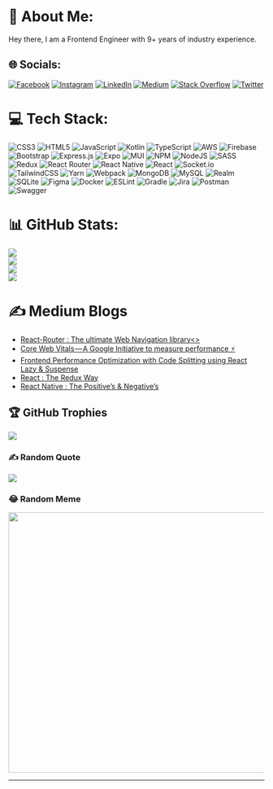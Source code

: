 # 💫 About Me:
Hey there, I am a Frontend Engineer with 9+ years of industry experience.


## 🌐 Socials:
[![Facebook](https://img.shields.io/badge/Facebook-%231877F2.svg?logo=Facebook&logoColor=white)](https://facebook.com/https://www.facebook.com/yuvraj.pandey.9) [![Instagram](https://img.shields.io/badge/Instagram-%23E4405F.svg?logo=Instagram&logoColor=white)](https://instagram.com/https://www.instagram.com/yuvi_thefunnyguy/) [![LinkedIn](https://img.shields.io/badge/LinkedIn-%230077B5.svg?logo=linkedin&logoColor=white)](https://linkedin.com/in/https://www.linkedin.com/in/yuvrajpy/) [![Medium](https://img.shields.io/badge/Medium-12100E?logo=medium&logoColor=white)](https://medium.com/@https://yuvrajpy.medium.com/) [![Stack Overflow](https://img.shields.io/badge/-Stackoverflow-FE7A16?logo=stack-overflow&logoColor=white)](https://stackoverflow.com/users/https://stackoverflow.com/users/6024848/yuvraj-pandey) [![Twitter](https://img.shields.io/badge/Twitter-%231DA1F2.svg?logo=Twitter&logoColor=white)](https://twitter.com/https://twitter.com/yuvrajpy) 

# 💻 Tech Stack:
![CSS3](https://img.shields.io/badge/css3-%231572B6.svg?style=flat&logo=css3&logoColor=white) ![HTML5](https://img.shields.io/badge/html5-%23E34F26.svg?style=flat&logo=html5&logoColor=white) ![JavaScript](https://img.shields.io/badge/javascript-%23323330.svg?style=flat&logo=javascript&logoColor=%23F7DF1E) ![Kotlin](https://img.shields.io/badge/kotlin-%230095D5.svg?style=flat&logo=kotlin&logoColor=white) ![TypeScript](https://img.shields.io/badge/typescript-%23007ACC.svg?style=flat&logo=typescript&logoColor=white) ![AWS](https://img.shields.io/badge/AWS-%23FF9900.svg?style=flat&logo=amazon-aws&logoColor=white) ![Firebase](https://img.shields.io/badge/firebase-%23039BE5.svg?style=flat&logo=firebase) ![Bootstrap](https://img.shields.io/badge/bootstrap-%23563D7C.svg?style=flat&logo=bootstrap&logoColor=white) ![Express.js](https://img.shields.io/badge/express.js-%23404d59.svg?style=flat&logo=express&logoColor=%2361DAFB) ![Expo](https://img.shields.io/badge/expo-1C1E24?style=flat&logo=expo&logoColor=#D04A37) ![MUI](https://img.shields.io/badge/MUI-%230081CB.svg?style=flat&logo=material-ui&logoColor=white) ![NPM](https://img.shields.io/badge/NPM-%23000000.svg?style=flat&logo=npm&logoColor=white) ![NodeJS](https://img.shields.io/badge/node.js-6DA55F?style=flat&logo=node.js&logoColor=white) ![SASS](https://img.shields.io/badge/SASS-hotpink.svg?style=flat&logo=SASS&logoColor=white) ![Redux](https://img.shields.io/badge/redux-%23593d88.svg?style=flat&logo=redux&logoColor=white) ![React Router](https://img.shields.io/badge/React_Router-CA4245?style=flat&logo=react-router&logoColor=white) ![React Native](https://img.shields.io/badge/react_native-%2320232a.svg?style=flat&logo=react&logoColor=%2361DAFB) ![React](https://img.shields.io/badge/react-%2320232a.svg?style=flat&logo=react&logoColor=%2361DAFB) ![Socket.io](https://img.shields.io/badge/Socket.io-black?style=flat&logo=socket.io&badgeColor=010101) ![TailwindCSS](https://img.shields.io/badge/tailwindcss-%2338B2AC.svg?style=flat&logo=tailwind-css&logoColor=white) ![Yarn](https://img.shields.io/badge/yarn-%232C8EBB.svg?style=flat&logo=yarn&logoColor=white) ![Webpack](https://img.shields.io/badge/webpack-%238DD6F9.svg?style=flat&logo=webpack&logoColor=black) ![MongoDB](https://img.shields.io/badge/MongoDB-%234ea94b.svg?style=flat&logo=mongodb&logoColor=white) ![MySQL](https://img.shields.io/badge/mysql-%2300f.svg?style=flat&logo=mysql&logoColor=white) ![Realm](https://img.shields.io/badge/Realm-39477F?style=flat&logo=realm&logoColor=white) ![SQLite](https://img.shields.io/badge/sqlite-%2307405e.svg?style=flat&logo=sqlite&logoColor=white) 	![Figma](https://img.shields.io/badge/figma-%23F24E1E.svg?style=flat&logo=figma&logoColor=white) ![Docker](https://img.shields.io/badge/docker-%230db7ed.svg?style=flat&logo=docker&logoColor=white) ![ESLint](https://img.shields.io/badge/ESLint-4B3263?style=flat&logo=eslint&logoColor=white) ![Gradle](https://img.shields.io/badge/Gradle-02303A.svg?style=flat&logo=Gradle&logoColor=white) ![Jira](https://img.shields.io/badge/jira-%230A0FFF.svg?style=flat&logo=jira&logoColor=white) ![Postman](https://img.shields.io/badge/Postman-FF6C37?style=flat&logo=postman&logoColor=white) ![Swagger](https://img.shields.io/badge/-Swagger-%23Clojure?style=flat&logo=swagger&logoColor=white)
# 📊 GitHub Stats:
[![](https://visitcount.itsvg.in/api?id=yuvraj24&icon=5&color=3)](https://visitcount.itsvg.in)<br/>
![](https://github-readme-stats.vercel.app/api?username=yuvraj24&theme=vue-dark&hide_border=true&include_all_commits=true&count_private=false)<br/>
![](https://github-readme-streak-stats.herokuapp.com/?user=yuvraj24&theme=vue-dark&hide_border=true)<br/>
![](https://github-readme-stats.vercel.app/api/top-langs/?username=yuvraj24&theme=vue-dark&hide_border=true&include_all_commits=true&count_private=false&layout=compact)

# ✍️ Medium Blogs
<!-- BLOG-POST-LIST:START -->
- [React-Router : The ultimate Web Navigation library&lt;&gt;](https://yuvrajpy.medium.com/react-router-the-ultimate-web-navigation-library-69377a3747bb?source=rss-bb562157e991------2)
- [Core Web Vitals — ️A Google Initiative to measure performance ⚡](https://yuvrajpy.medium.com/core-web-vitals-%EF%B8%8Fa-google-initiative-to-measure-performance-130a189cecfd?source=rss-bb562157e991------2)
- [Frontend Performance Optimization with Code Splitting using React Lazy &amp; Suspense](https://yuvrajpy.medium.com/frontend-performance-optimization-with-code-splitting-using-react-lazy-suspense-1e0d1a85e32c?source=rss-bb562157e991------2)
- [React : The Redux Way](https://medium.com/mindorks/react-the-redux-way-99d2fee97b5f?source=rss-bb562157e991------2)
- [React Native : The Positive’s &amp; Negative’s](https://yuvrajpy.medium.com/react-native-the-positives-negative-s-f085af0c11a1?source=rss-bb562157e991------2)
<!-- BLOG-POST-LIST:END -->

## 🏆 GitHub Trophies
![](https://github-profile-trophy.vercel.app/?username=yuvraj24&theme=darkhub&no-frame=true&no-bg=false&margin-w=4)

### ✍️ Random Quote
![](https://quotes-github-readme.vercel.app/api?type=horizontal&theme=tokyonight)

### 😂 Random Meme
<img src="https://random-memer.herokuapp.com/" width="512px"/>

---

